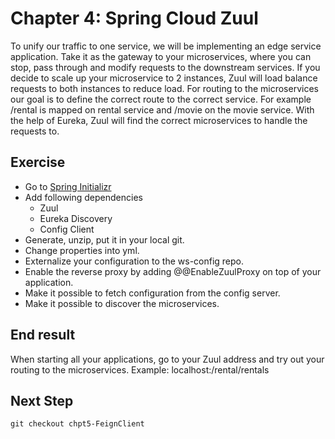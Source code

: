 # Chapter 4: Spring Cloud Zuul
To unify our traffic to one service, we will be implementing an edge service application.
Take it as the gateway to your microservices, where you can stop, pass through and modify requests to the downstream services.
If you decide to scale up your microservice to 2 instances, Zuul will load balance requests to both instances to reduce load. 
For routing to the microservices our goal is to define the correct route to the correct service. 
For example /rental is mapped on rental service and /movie on the movie service.
With the help of Eureka, Zuul will find the correct microservices to handle the requests to.

## Exercise 
* Go to [Spring Initializr](https://start.spring.io/)
* Add following dependencies
    * Zuul
    * Eureka Discovery
    * Config Client
* Generate, unzip, put it in your local git.
* Change properties into yml.
* Externalize your configuration to the ws-config repo.
* Enable the reverse proxy by adding @@EnableZuulProxy on top of your application.
* Make it possible to fetch configuration from the config server.
* Make it possible to discover the microservices.

## End result
When starting all your applications, go to your Zuul address and try out your routing to the microservices.
Example: localhost:<port>/rental/rentals

## Next Step
`git checkout chpt5-FeignClient`
